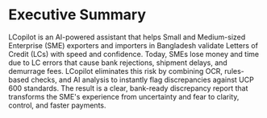 # Executive Summary

LCopilot is an AI-powered assistant that helps Small and Medium-sized Enterprise (SME) exporters and importers in Bangladesh validate Letters of Credit (LCs) with speed and confidence. Today, SMEs lose money and time due to LC errors that cause bank rejections, shipment delays, and demurrage fees. LCopilot eliminates this risk by combining OCR, rules-based checks, and AI analysis to instantly flag discrepancies against UCP 600 standards. The result is a clear, bank-ready discrepancy report that transforms the SME's experience from uncertainty and fear to clarity, control, and faster payments.
